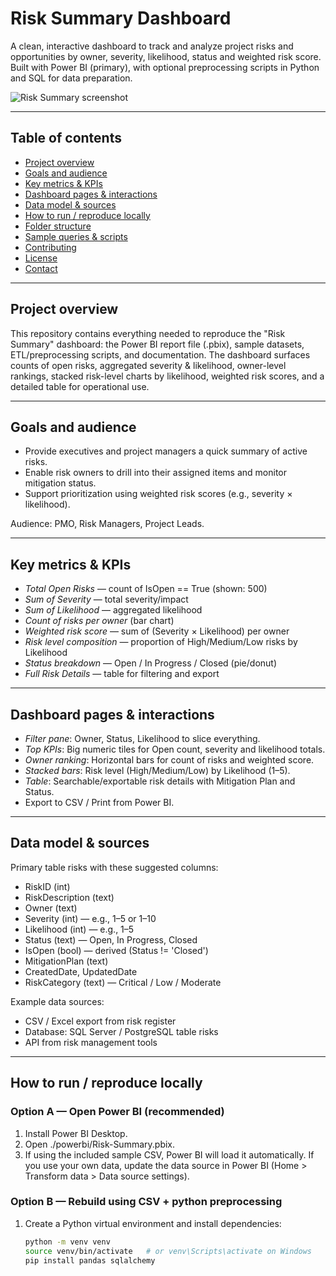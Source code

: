 # Risk Summary Dashboard

A clean, interactive dashboard to track and analyze project risks and opportunities by owner, severity, likelihood, status and weighted risk score. Built with Power BI (primary), with optional preprocessing scripts in Python and SQL for data preparation.

![Risk Summary screenshot](./docs/screenshot.png)

---

## Table of contents
- [Project overview](#project-overview)  
- [Goals and audience](#goals-and-audience)  
- [Key metrics & KPIs](#key-metrics--kpis)  
- [Dashboard pages & interactions](#dashboard-pages--interactions)  
- [Data model & sources](#data-model--sources)  
- [How to run / reproduce locally](#how-to-run--reproduce-locally)  
- [Folder structure](#folder-structure)  
- [Sample queries & scripts](#sample-queries--scripts)  
- [Contributing](#contributing)  
- [License](#license)  
- [Contact](#contact)

---

## Project overview
This repository contains everything needed to reproduce the "Risk Summary" dashboard: the Power BI report file (.pbix), sample datasets, ETL/preprocessing scripts, and documentation. The dashboard surfaces counts of open risks, aggregated severity & likelihood, owner-level rankings, stacked risk-level charts by likelihood, weighted risk scores, and a detailed table for operational use.

---

## Goals and audience
- Provide executives and project managers a quick summary of active risks.
- Enable risk owners to drill into their assigned items and monitor mitigation status.
- Support prioritization using weighted risk scores (e.g., severity × likelihood).

Audience: PMO, Risk Managers, Project Leads.

---

## Key metrics & KPIs
- *Total Open Risks* — count of IsOpen == True (shown: 500)
- *Sum of Severity* — total severity/impact
- *Sum of Likelihood* — aggregated likelihood
- *Count of risks per owner* (bar chart)
- *Weighted risk score* — sum of (Severity × Likelihood) per owner
- *Risk level composition* — proportion of High/Medium/Low risks by Likelihood
- *Status breakdown* — Open / In Progress / Closed (pie/donut)
- *Full Risk Details* — table for filtering and export

---

## Dashboard pages & interactions
- *Filter pane*: Owner, Status, Likelihood to slice everything.
- *Top KPIs*: Big numeric tiles for Open count, severity and likelihood totals.
- *Owner ranking*: Horizontal bars for count of risks and weighted score.
- *Stacked bars*: Risk level (High/Medium/Low) by Likelihood (1–5).
- *Table*: Searchable/exportable risk details with Mitigation Plan and Status.
- Export to CSV / Print from Power BI.

---

## Data model & sources
Primary table risks with these suggested columns:
- RiskID (int)
- RiskDescription (text)
- Owner (text)
- Severity (int) — e.g., 1–5 or 1–10
- Likelihood (int) — e.g., 1–5
- Status (text) — Open, In Progress, Closed
- IsOpen (bool) — derived (Status != 'Closed')
- MitigationPlan (text)
- CreatedDate, UpdatedDate
- RiskCategory (text) — Critical / Low / Moderate

Example data sources:
- CSV / Excel export from risk register
- Database: SQL Server / PostgreSQL table risks
- API from risk management tools

---

## How to run / reproduce locally

### Option A — Open Power BI (recommended)
1. Install Power BI Desktop.
2. Open ./powerbi/Risk-Summary.pbix.
3. If using the included sample CSV, Power BI will load it automatically. If you use your own data, update the data source in Power BI (Home > Transform data > Data source settings).

### Option B — Rebuild using CSV + python preprocessing
1. Create a Python virtual environment and install dependencies:
   ```bash
   python -m venv venv
   source venv/bin/activate   # or venv\Scripts\activate on Windows
   pip install pandas sqlalchemy
